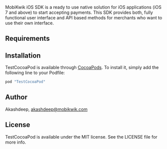 MobiKwik iOS SDK is a ready to use native solution for iOS applications (iOS 7 and above) to start accepting payments. This SDK provides both, fully functional user interface and API based methods for merchants who want to use their own interface.


## Requirements

## Installation

TestCocoaPod is available through [CocoaPods](http://cocoapods.org). To install
it, simply add the following line to your Podfile:

```ruby
pod "TestCocoaPod"
```

## Author

Akashdeep, akashdeep@mobikwik.com

## License

TestCocoaPod is available under the MIT license. See the LICENSE file for more info.

